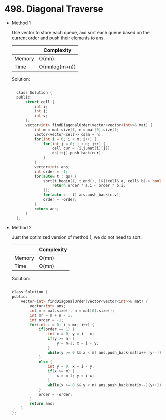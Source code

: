 # 498. Diagonal Traverse

- Method 1

  Use vector to store each queue, and sort each queue based on the current order and push their elements to ans.

  |        | Complexity    |
  | ------ | ------------- |
  | Memory | O(mn)         |
  | Time   | O(mnlog(m+n)) |

  Solution:

  ```h

    class Solution {
    public:
        struct cell {
            int i;
            int j;
            int v;
        };
        vector<int> findDiagonalOrder(vector<vector<int>>& mat) {
            int m = mat.size(), n = mat[0].size();
            vector<vector<cell>> qs(m + n);
            for(int i = 0; i < m; i++) {
                for(int j = 0; j < n; j++) {
                    cell cur = {i,j,mat[i][j]};
                    qs[i+j].push_back(cur);
                }
            }
            vector<int> ans;
            int order = -1;
            for(auto& t : qs) {
                sort(t.begin(), t.end(), [&](cell& a, cell& b)-> bool {
                    return order * a.i < order * b.i;
                });
                for(auto c : t) ans.push_back(c.v);
                order = -order;
            }
            return ans;
        }
    };

  ```

- Method 2

  Just the optimized version of method 1, we do not need to sort.

  |        | Complexity |
  | ------ | ---------- |
  | Memory | O(mn)      |
  | Time   | O(mn)      |

  Solution:

  ```h

  class Solution {
  public:
      vector<int> findDiagonalOrder(vector<vector<int>>& mat) {
          vector<int> ans;
          int m = mat.size(), n = mat[0].size();
          int mr = m + n - 1;
          int order = -1;
          for(int i = 0; i < mr; i++) {
              if(order == 1) {
                  int x = 0, y = i - x;
                  if(y >= n) {
                      y = n-1; x = i - y;
                  }
                  while(y >= 0 && x < m) ans.push_back(mat[x++][y--]);
              }
              else {
                  int y = 0, x = i - y;
                  if(x >= m) {
                      x = m-1; y = i-x;
                  }
                  while(x >= 0 && y < n) ans.push_back(mat[x--][y++]);
              }
              order = -order;
          }
          return ans;
      }
  };

  ```

<br>
